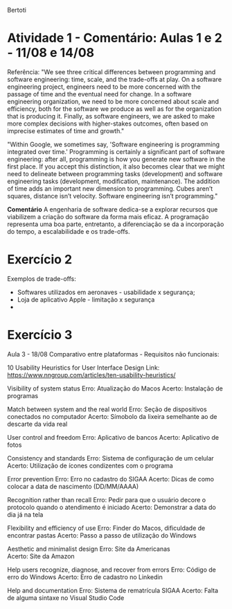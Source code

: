 Bertoti
# Atividade 1 - Comentário: Aulas 1 e 2 - 11/08 e 14/08

Referência: 
"We see three critical differences between programming and software engineering: time, scale, and the trade-offs at play. On a software engineering project, engineers need to be more concerned with the passage of time and the eventual need for change. In a software engineering organization, we need to be more concerned about scale and efficiency, both for the software we produce as well as for the organization that is producing it. Finally, as software engineers, we are asked to make more complex decisions with higher-stakes outcomes, often based on imprecise estimates of time and growth."

"Within Google, we sometimes say, 'Software engineering is programming integrated over time.' Programming is certainly a significant part of software engineering: after all, programming is how you generate new software in the first place. If you accept this distinction, it also becomes clear that we might need to delineate between programming tasks (development) and software engineering tasks (development, modification, maintenance). The addition of time adds an important new dimension to programming. Cubes aren’t squares, distance isn’t velocity. Software engineering isn’t programming."

**Comentário**
  A engenharia de software dedica-se a explorar recursos que viabilizem a criação do software da forma mais eficaz. A programação representa uma boa parte, entretanto, a diferenciação se da a incorporação do tempo, a escalabilidade e os trade-offs.

# Exercício 2
Exemplos de trade-offs:
- Softwares utilizados em aeronaves - usabilidade x segurança;
- Loja de aplicativo Apple - limitação x segurança
-   


# Exercício 3
Aula 3 - 18/08
Comparativo entre plataformas - Requisitos não funcionais:

10 Usability Heuristics for User Interface Design 
Link: https://www.nngroup.com/articles/ten-usability-heuristics/

Visibility of system status 
Erro: Atualização do Macos
Acerto: Instalação de programas 

Match between system and the real world
Erro: Seção de dispositivos conectados no computador
Acerto: Símobolo da lixeira semelhante ao de descarte da vida real

User control and freedom
Erro: Aplicativo de bancos
Acerto: Aplicativo de fotos

Consistency and standards
Erro: Sistema de configuração de um celular 
Acerto: Utilização de ícones condizentes com o programa

Error prevention
Erro: Erro no cadastro do SIGAA
Acerto: Dicas de como colocar a data de nascimento (DD/MM/AAAA)

Recognition rather than recall
Erro: Pedir para que o usuário decore o protocolo quando o atendimento é iniciado 
Acerto: Demonstrar a data do dia já na tela 

Flexibility and efficiency of use
Erro: Finder do Macos, dificuldade de encontrar pastas
Acerto: Passo a passo de utilização do Windows

Aesthetic and minimalist design
Erro: Site da Americanas    
Acerto: Site da Amazon 

Help users recognize, diagnose, and recover from errors
Erro: Código de erro do Windows
Acerto: Erro de cadastro no Linkedin

Help and documentation
Erro: Sistema de rematrícula SIGAA
Acerto: Falta de alguma sintaxe no Visual Studio Code
